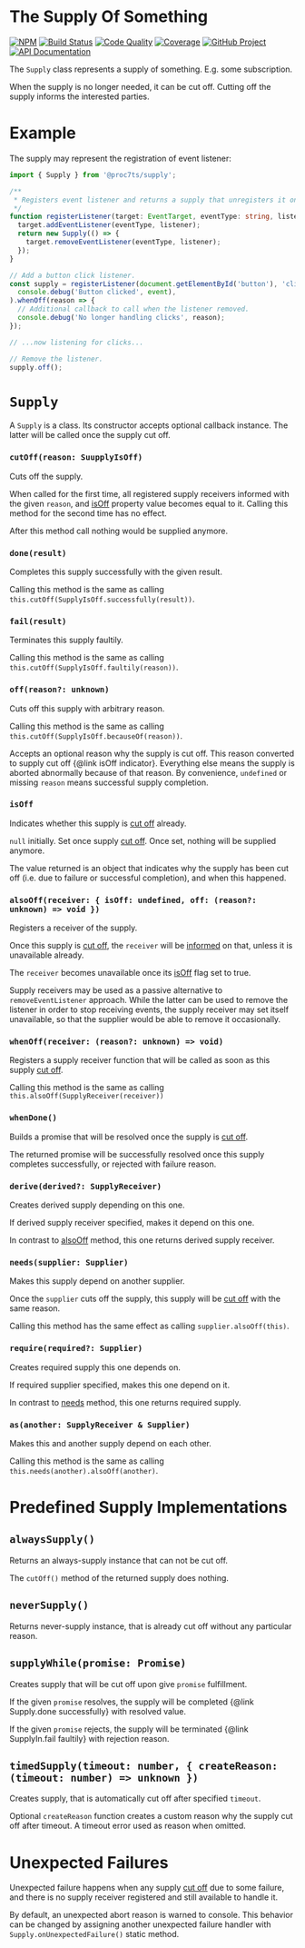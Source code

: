 # The Supply Of Something

[![NPM][npm-image]][npm-url]
[![Build Status][build-status-img]][build-status-link]
[![Code Quality][quality-img]][quality-link]
[![Coverage][coverage-img]][coverage-link]
[![GitHub Project][github-image]][github-url]
[![API Documentation][api-docs-image]][api documentation]

The `Supply` class represents a supply of something. E.g. some subscription.

When the supply is no longer needed, it can be cut off. Cutting off the supply informs the interested parties.

[npm-image]: https://img.shields.io/npm/v/@proc7ts/supply.svg?logo=npm
[npm-url]: https://www.npmjs.com/package/@proc7ts/supply
[build-status-img]: https://github.com/proc7ts/supply/workflows/Build/badge.svg
[build-status-link]: https://github.com/proc7ts/supply/actions?query=workflow:Build
[quality-img]: https://app.codacy.com/project/badge/Grade/694ef3db15234fd68cb6ba5405d421a0
[quality-link]: https://www.codacy.com/gh/proc7ts/supply/dashboard?utm_source=github.com&utm_medium=referral&utm_content=proc7ts/supply&utm_campaign=Badge_Grade
[coverage-img]: https://app.codacy.com/project/badge/Coverage/694ef3db15234fd68cb6ba5405d421a0
[coverage-link]: https://www.codacy.com/gh/proc7ts/supply/dashboard?utm_source=github.com&utm_medium=referral&utm_content=proc7ts/supply&utm_campaign=Badge_Coverage
[github-image]: https://img.shields.io/static/v1?logo=github&label=GitHub&message=project&color=informational
[github-url]: https://github.com/proc7ts/supply
[api-docs-image]: https://img.shields.io/static/v1?logo=typescript&label=API&message=docs&color=informational
[api documentation]: https://proc7ts.github.io/supply/

# Example

The supply may represent the registration of event listener:

```typescript
import { Supply } from '@proc7ts/supply';

/**
 * Registers event listener and returns a supply that unregisters it once cut off.
 */
function registerListener(target: EventTarget, eventType: string, listener: (event: Event) => void): Supply {
  target.addEventListener(eventType, listener);
  return new Supply(() => {
    target.removeEventListener(eventType, listener);
  });
}

// Add a button click listener.
const supply = registerListener(document.getElementById('button'), 'click', event =>
  console.debug('Button clicked', event),
).whenOff(reason => {
  // Additional callback to call when the listener removed.
  console.debug('No longer handling clicks', reason);
});

// ...now listening for clicks...

// Remove the listener.
supply.off();
```

# `Supply`

A `Supply` is a class. Its constructor accepts optional callback instance. The latter will be called once the supply
cut off.

### `cutOff(reason: SuupplyIsOff)`

[cut off]: #cutoffreason-suupplyisoff

Cuts off the supply.

When called for the first time, all registered supply receivers informed with the given `reason`, and [isOff]
property value becomes equal to it. Calling this method for the second time has no effect.

After this method call nothing would be supplied anymore.

### `done(result)`

Completes this supply successfully with the given result.

Calling this method is the same as calling `this.cutOff(SupplyIsOff.successfully(result))`.

### `fail(result)`

Terminates this supply faultily.

Calling this method is the same as calling `this.cutOff(SupplyIsOff.faultily(reason))`.

### `off(reason?: unknown)`

Cuts off this supply with arbitrary reason.

Calling this method is the same as calling `this.cutOff(SupplyIsOff.becauseOf(reason))`.

Accepts an optional reason why the supply is cut off. This reason converted to supply cut off {@link isOff indicator}.
Everything else means the supply is aborted abnormally because of that reason. By convenience, `undefined` or missing
`reason` means successful supply completion.

### `isOff`

[isoff]: #isoff

Indicates whether this supply is [cut off] already.

`null` initially. Set once supply [cut off]. Once set, nothing will be supplied anymore.

The value returned is an object that indicates why the supply has been cut off (i.e. due to failure or successful
completion), and when this happened.

### `alsoOff(receiver: { isOff: undefined, off: (reason?: unknown) => void })`

[alsooff]: #alsooffreceiver--isoff-undefined-off-reason-unknown--void-

Registers a receiver of the supply.

Once this supply is [cut off], the `receiver` will be [informed][cut off] on that, unless it is unavailable already.

The `receiver` becomes unavailable once its [isOff] flag set to true.

Supply receivers may be used as a passive alternative to `removeEventListener` approach. While the latter can be used
to remove the listener in order to stop receiving events, the supply receiver may set itself unavailable, so that the
supplier would be able to remove it occasionally.

### `whenOff(receiver: (reason?: unknown) => void)`

Registers a supply receiver function that will be called as soon as this supply [cut off].

Calling this method is the same as calling `this.alsoOff(SupplyReceiver(receiver))`

### `whenDone()`

Builds a promise that will be resolved once the supply is [cut off].

The returned promise will be successfully resolved once this supply completes successfully, or rejected with failure
reason.

### `derive(derived?: SupplyReceiver)`

Creates derived supply depending on this one.

If derived supply receiver specified, makes it depend on this one.

In contrast to [alsoOff] method, this one returns derived supply receiver.

### `needs(supplier: Supplier)`

[needs]: #needssupplier-supplier

Makes this supply depend on another supplier.

Once the `supplier` cuts off the supply, this supply will be [cut off] with the same reason.

Calling this method has the same effect as calling `supplier.alsoOff(this)`.

### `require(required?: Supplier)`

Creates required supply this one depends on.

If required supplier specified, makes this one depend on it.

In contrast to [needs] method, this one returns required supply.

### `as(another: SupplyReceiver & Supplier)`

Makes this and another supply depend on each other.

Calling this method is the same as calling `this.needs(another).alsoOff(another)`.

# Predefined Supply Implementations

## `alwaysSupply()`

Returns an always-supply instance that can not be cut off.

The `cutOff()` method of the returned supply does nothing.

## `neverSupply()`

Returns never-supply instance, that is already cut off without any particular reason.

## `supplyWhile(promise: Promise)`

Creates supply that will be cut off upon give `promise` fulfillment.

If the given `promise` resolves, the supply will be completed {@link Supply.done successfully} with resolved value.

If the given `promise` rejects, the supply will be terminated {@link SupplyIn.fail faultily} with rejection reason.

## `timedSupply(timeout: number, { createReason: (timeout: number) => unknown })`

Creates supply, that is automatically cut off after specified `timeout`.

Optional `createReason` function creates a custom reason why the supply cut off after timeout. A timeout error used
as reason when omitted.

# Unexpected Failures

Unexpected failure happens when any supply [cut off] due to some failure, and there is no supply receiver registered
and still available to handle it.

By default, an unexpected abort reason is warned to console. This behavior can be changed by assigning another
unexpected failure handler with `Supply.onUnexpectedFailure()` static method.
